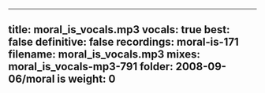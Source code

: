 
---
title: moral_is_vocals.mp3
vocals: true
best: false
definitive: false
recordings: moral-is-171
filename: moral_is_vocals.mp3
mixes: moral_is_vocals-mp3-791
folder: 2008-09-06/moral is
weight: 0
---
